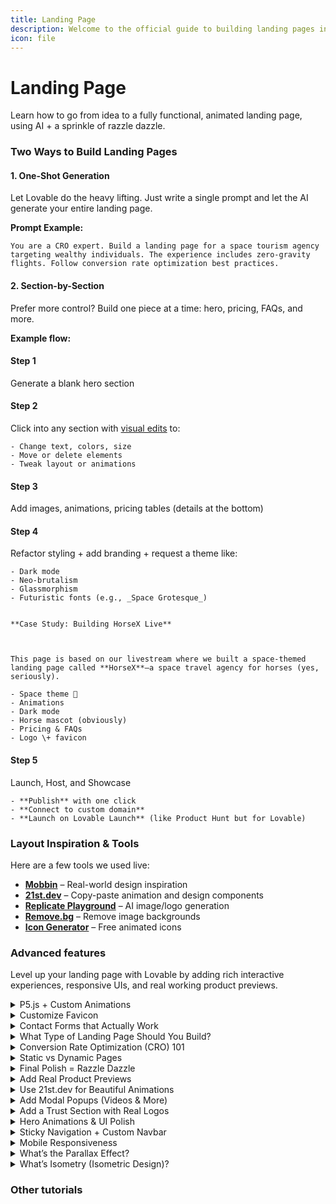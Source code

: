 ```yaml
---
title: Landing Page
description: Welcome to the official guide to building landing pages in Lovable.
icon: file
---
```


# Landing Page

Learn how to go from idea to a fully functional, animated landing page, using AI + a sprinkle of razzle dazzle.

### Two Ways to Build Landing Pages

#### 1. One-Shot Generation

Let Lovable do the heavy lifting. Just write a single prompt and let the AI generate your entire landing page.

**Prompt Example:**

```
You are a CRO expert. Build a landing page for a space tourism agency targeting wealthy individuals. The experience includes zero-gravity flights. Follow conversion rate optimization best practices. 
```

#### 2. Section-by-Section

Prefer more control? Build one piece at a time: hero, pricing, FAQs, and more.

**Example flow:**

#### Step 1

Generate a blank hero section

#### Step 2

Click into any section with [visual edits](https://docs.lovable.dev/features/visual-edit) to:

```
- Change text, colors, size
- Move or delete elements
- Tweak layout or animations
```

#### Step 3

Add images, animations, pricing tables (details at the bottom)

#### Step 4

Refactor styling + add branding + request a theme like:

```
- Dark mode
- Neo-brutalism
- Glassmorphism
- Futuristic fonts (e.g., _Space Grotesque_)


**Case Study: Building HorseX Live**



This page is based on our livestream where we built a space-themed landing page called **HorseX**—a space travel agency for horses (yes, seriously).

- Space theme 🌌
- Animations
- Dark mode
- Horse mascot (obviously)
- Pricing & FAQs
- Logo \+ favicon
```

#### Step 5

Launch, Host, and Showcase

```
- **Publish** with one click
- **Connect to custom domain**
- **Launch on Lovable Launch** (like Product Hunt but for Lovable)

```

### Layout Inspiration & Tools

Here are a few tools we used live:

* [**Mobbin**](https://mobbin.com) – Real-world design inspiration
* [**21st.dev**](http://21st.dev) – Copy-paste animation and design components
* [**Replicate Playground**](https://replicate.com/playgroundai) – AI image/logo generation
* [**Remove.bg**](http://remove.bg) – Remove image backgrounds
* [**Icon Generator**](https://icons.pqoqubbw.dev/) – Free animated icons

### Advanced features

Level up your landing page with Lovable by adding rich interactive experiences, responsive UIs, and real working product previews.

<details>

<summary>P5.js + Custom Animations</summary>

For visual magic like orbiting horses or flickering stars:

```
- Use P5.js sketches in hero sections
- Animate backgrounds (fix opacity \+ contrast for visibility)
- Add particle effects or timeline scroll animations

🛠 If it fails to render, use:

- Chat mode for debugging
- “Implement plan” from code block
- Ask it to reset \+ use working reference code

```

</details>

<details>

<summary>Customize Favicon</summary>

Favicons need to be 64x64 \`.ico\` or \`.png\`.

````
**Steps:**

1. Generate an icon on Replicate
2. Resize via [favicon.io](http://favicon.io) or similar
3. Paste image into prompt:

```
Change the website favicon to this.
```
````

</details>

<details>

<summary>Contact Forms that Actually Work</summary>

Collect emails and respond automatically with \*\*Resend\*\*.

````
**Use case:**

- Contact Sales form
- Confirmation email to user
- Notification email to your team

**Prompt:**

```
Implement a contact form that uses Resend.
Send a confirmation email to the user and a notification to my team.
```

````

</details>

<details>

<summary>What Type of Landing Page Should You Build?</summary>

Here’s what you can build:

```
- Blog
- Portfolio
- SaaS site
- Nonprofit
- Course signup
- Event promotion

👉 Try building one of each to get comfortable.
```

</details>

<details>

<summary>Conversion Rate Optimization (CRO) 101</summary>

Your landing page’s goal = 1 action.

```
**That might be:**

- Booking a call
- Buying a seat (like HorseX)
- Signing up for a waitlist

**CRO best practices:**

- Limit CTAs
- Keep headlines clear
- Match layout to audience expectations
- Use social proof \+ trust signals

Lovable understands the term “CRO optimized,” so use it in your prompts.
```

</details>

<details>

<summary>Static vs Dynamic Pages</summary>

Lovable builds static pages by default.

```
To make it dynamic:

- Add forms (e.g., to collect leads)
- Connect to Supabase
- Add checkout using Stripe
- CMS integration (e.g., with Strapi)
```

</details>

<details>

<summary>Final Polish = Razzle Dazzle</summary>

Here’s what separates a \$$2K site from a \$$

```
10K site:

- Animations
- Fonts \+ spacing
- Branding consistency
- Copywriting polish
- Loading speeds
- SEO setup (Lovable now supports robots.txt and OG tags)
```

</details>

<details>

<summary>Add Real Product Previews</summary>

Let visitors \*\*test your product directly\*\* from the landing page. You can embed mini-apps using Supabase and external APIs like GROQ.

````
**Example:** A “Make it professional” email previewer powered by the GROQ API:

- Connect to Supabase first to avoid wiring issues later
- Use `chat mode` to help Lovable understand and implement new APIs
- Ask for fingerprinting or usage limits via IP if needed

**Prompt:**

```
Add a section where users can preview our AI email assistant.
Connect to Supabase. Use GROQ API for email enhancement.
```
````

</details>

<details>

<summary>Use 21st.dev for Beautiful Animations</summary>

Enhance your visual design with high-quality animations and components:

```
- Floating glowing particles
- Scroll-based sticky sections
- Timeline animations
- Logo carousels
- Modal popups for video demos

```

</details>

<details>

<summary>Add Modal Popups (Videos &#x26; More)</summary>

Want to show a demo without cluttering the hero?

````
**Use modals:**

- Embed YouTube or demo videos
- Trigger on button click (e.g. “Watch Demo”)
- Common prompt term: `modal popup`

**Prompt:**

```
When the “Watch Demo” button is clicked, open a modal popup with this video.
```
````

</details>

<details>

<summary>Add a Trust Section with Real Logos</summary>

Social proof matters.

````
- Create a “Trusted By” section with animated company logos.
- Ensure logos stay as image files, not SVG paths.
- Avoid grayed-out overlays.

**Prompt:**

```
Add a “Trusted by” section using real company logos.
Keep them as images, not SVGs. Use 21st.dev animations.
```
````

</details>

<details>

<summary>Hero Animations &#x26; UI Polish</summary>

Don’t settle for static hero sections:

````
- Animate words (cycle between phrases)
- Add floating shapes (circles, gradients)
- Match color palette across hero, headings, and timeline

Example prompts:

```
Animate the word in the hero title to cycle between "intelligence" and "assistance"
Add floating purple circles in the background
Make the heading text use the primary purple gradient
```
````

</details>

<details>

<summary>Sticky Navigation + Custom Navbar</summary>

Want smooth scrolling to sections?

```
- Use a sticky nav bar
- Replace default nav with one from [21st.dev](http://21st.dev)
- Make sure it links to **sections**, not new pages

```

</details>

<details>

<summary>Mobile Responsiveness</summary>

Lovable auto-generates mobile-friendly pages—but test and tweak:

```
- Add margin and padding via visual edit
- Test modals, animations, and layouts on mobile
```

</details>

<details>

<summary>What’s the Parallax Effect?</summary>

\*\*Parallax\*\* creates a sense of \*\*depth\*\* by having background elements move at a different speed than foreground ones as you scroll. It’s like walking through a forest in a video game — trees in the front move faster than mountains in the back.

````
**Why it’s cool:**

- Adds immersion
- Makes your landing page feel more dynamic and interactive
- Visually separates sections in a subtle way

**Prompt Example:**

```
Add a parallax scroll effect to the background of the hero section.
Make the stars move slower than the text and images.
```

````

</details>

<details>

<summary>What’s Isometry (Isometric Design)?</summary>

\*\*Isometric design\*\* creates a 3D-like effect using 2D graphics, typically at a 30° angle. Think of games like \_Monument Valley\_ or old-school \_Sim City\_. Everything looks “tilted” but perfectly aligned — no perspective distortion.

````
**Why use it:**

- Clean, futuristic aesthetic
- Makes your app visuals look more sophisticated
- Great for tech, data, and AI themes

**Prompt Example:**

```
Use isometric illustrations for the product feature section.
Make the graphics look like a futuristic dashboard in 3D.
```

You can also import isometric illustrations from:

- [Storyset](https://storyset.com)
- [Icons8 Isometric](https://icons8.com/icons/set/isometric)
- [3D Icons Library](https://www.3dicons.com/)

````

</details>

### Other tutorials
